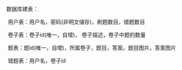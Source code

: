 数据库建表：

​	用户表：用户名，密码(非明文储存)，刷题数目，错题数目

​	卷子表：卷子id(唯一，自增)， 卷子描述，卷子中题的数量

​	题表：题id(唯一，自增)，所属卷子，题目，答案，题目图片，答案图片

​	错题表：用户名，卷子id